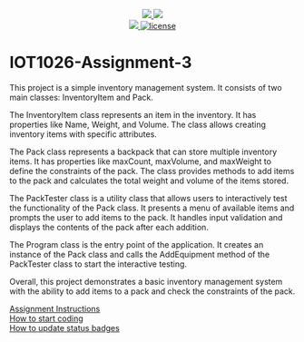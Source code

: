 <p align="center">
	<a href="https://github.com/gourav263587/IOT1026-Assignment-3/actions/workflows/ci.yml">
    <img src="https://github.com/gourav263587/IOT1026-Assignment-3/actions/workflows/ci.yml/badge.svg"/>
    </a>
	<a href="https://github.com/gourav263587/IOT1026-Assignment-3/actions/workflows/formatting.yml">
    <img src="https://github.com/gourav263587/IOT1026-Assignment-3/actions/workflows/formatting.yml/badge.svg"/>
	<br/>
    <a href="https://codecov.io/gh/gourav263587/IOT1026-Assignment-3" > 
    <img src="https://codecov.io/gh/gourav263587/IOT1026-Assignment-3/branch/main/graph/badge.svg?token=JS0857X5JD"/> 
	<img title="MIT License" alt="license" src="https://img.shields.io/badge/license-MIT-informational?style=flat-square">	
    </a>
</p>

# IOT1026-Assignment-3
        
This project is a simple inventory management system. It consists of two main classes: InventoryItem and Pack.

The InventoryItem class represents an item in the inventory. It has properties like Name, Weight, and Volume. The class allows creating inventory items with specific attributes.

The Pack class represents a backpack that can store multiple inventory items. It has properties like maxCount, maxVolume, and maxWeight to define the constraints of the pack. The class provides methods to add items to the pack and calculates the total weight and volume of the items stored.

The PackTester class is a utility class that allows users to interactively test the functionality of the Pack class. It presents a menu of available items and prompts the user to add items to the pack. It handles input validation and displays the contents of the pack after each addition.

The Program class is the entry point of the application. It creates an instance of the Pack class and calls the AddEquipment method of the PackTester class to start the interactive testing.

Overall, this project demonstrates a basic inventory management system with the ability to add items to a pack and check the constraints of the pack.
        
        
        
[Assignment Instructions](docs/instructions.md)  
[How to start coding](docs/how-to-use.md)  
[How to update status badges](docs/how-to-update-badges.md)
